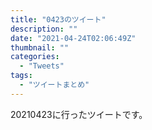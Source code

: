 ```yaml
---
title: "0423のツイート"
description: ""
date: "2021-04-24T02:06:49Z"
thumbnail: ""
categories:
  - "Tweets"
tags:
  - "ツイートまとめ"
---
```

20210423に行ったツイートです。
<!--more-->

